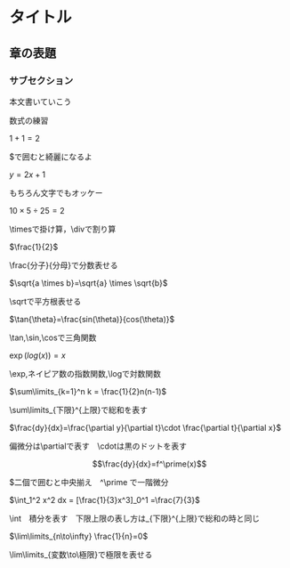 # タイトル

## 章の表題

### サブセクション

本文書いていこう

数式の練習

$1+1=2$

$で囲むと綺麗になるよ

$y=2x+1$

もちろん文字でもオッケー

$10\times5\div25=2$

\timesで掛け算，\divで割り算

$\frac{1}{2}$

\frac{分子}{分母}で分数表せる

$\sqrt{a \times b}=\sqrt{a} \times \sqrt{b}$

\sqrtで平方根表せる

$\tan{\theta}=\frac{sin(\theta)}{cos(\theta)}$

\tan,\sin,\cosで三角関数

$\exp(log(x))=x$

\exp,ネイピア数の指数関数,\logで対数関数

$\sum\limits_{k=1}^n k = \frac{1}{2}n(n-1)$

\sum\limits_{下限}^{上限}で総和を表す

$\frac{dy}{dx}=\frac{\partial y}{\partial t}\cdot \frac{\partial t}{\partial x}$

偏微分は\partialで表す　\cdotは黒のドットを表す

$$\frac{dy}{dx}=f^\prime(x)$$

$二個で囲むと中央揃え　^\prime で一階微分

$\int_1^2 x^2 dx = [\frac{1}{3}x^3]_0^1 =\frac{7}{3}$

\int　積分を表す　下限上限の表し方は_{下限}^{上限}で総和の時と同じ

$\lim\limits_{n\to\infty} \frac{1}{n}=0$

\lim\limits_{変数\to\極限}で極限を表せる
